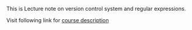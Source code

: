This is Lecture note on version control system and regular expressions.

Visit following link for [course description](http://resourceful.github.io/classes/2016-11-22-week12-class10-vcsregex/)
